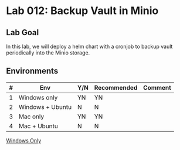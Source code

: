 # Lab 012: Backup Vault in Minio

## Lab Goal

In this lab, we will deploy a helm chart with a cronjob to backup vault periodically into the Minio storage.

<!--
## Clean up

Run below commands to remove docker containers and volumes

```bash
sudo docker compose down -v
sudo systemctl stop metricbeat
sudo systemctl disable metricbeat
sudo apt remove metricbeat
```
-->

## Environments

| #  | Env  | Y/N  | Recommended   |  Comment |
|---|---|---|---|---|
| 1 | Windows only | YN | YN |   |
| 2 | Windows + Ubuntu | N | N |   |
| 3 | Mac only | YN | YN |   |
| 4 | Mac + Ubuntu | N | N |   |

[Windows Only](01_YN_WindowsOnly.md)

<!--
[With_Windows_Ubuntu](02_N_Windows_Ubuntu.md)

[Mac Only doesn't work](03_N_MacOnly.md)

[With_Mac_Ubuntu](04_N_Mac_Ubuntu.md)
-->

<!--
PS C:\devbox> helm install --set resources.requests.memory=512Mi --set replicas=1 --set mode=standalone --set rootUser=rootuser,rootPassword=rootpass123 --generate-name --namespace=minio minio/minio --version 5.0.4
NAME: minio-1681595552
LAST DEPLOYED: Sat Apr 15 17:52:33 2023
NAMESPACE: minio
STATUS: deployed
REVISION: 1
TEST SUITE: None
NOTES:
MinIO can be accessed via port 9000 on the following DNS name from within your cluster:
minio-1681595552.minio.svc.cluster.local

To access MinIO from localhost, run the below commands:

  1. export POD_NAME=$(kubectl get pods --namespace minio -l "release=minio-1681595552" -o jsonpath="{.items[0].metadata.name}")

  2. kubectl port-forward $POD_NAME 9000 --namespace minio

Read more about port forwarding here: http://kubernetes.io/docs/user-guide/kubectl/kubectl_port-forward/

You can now access MinIO server on http://localhost:9000. Follow the below steps to connect to MinIO server with mc client:

  1. Download the MinIO mc client - https://min.io/docs/minio/linux/reference/minio-mc.html#quickstart

  2. export MC_HOST_minio-1681595552-local=http://$(kubectl get secret --namespace minio minio-1681595552 -o jsonpath="{.data.rootUser}" | base64 --decode):$(kubectl get secret --namespace minio minio-1681595552 -o jsonpath="{.data.rootPassword}" | base64 --decode)@localhost:9000

  3. mc ls minio-1681595552-local

Unseal Key 1: gnKSjtM479Wkn8TaOrsy8Pxr/UXkhY8kuLp2j1/7U7bt
Unseal Key 2: lcb4semOF1XnDIcORl/pdE1hQsBMIQ6tEhA5OWI69Ng7
Unseal Key 3: qKH/AyhxmKiAD7QYakrZgY4ogst0EJcrGeKFEKhQmM6N
Unseal Key 4: +l3d/5ankavKHARejzF/7Oh+XiWsP4ctz2emrp/MJjAS
Unseal Key 5: Ol8otqE9YCuAPIlIEyArmkYGfLH6vHloJhEmiFhy5boU

Initial Root Token: hvs.4tq0M4fES5a1bUKJl3XgCUaO

kubectl -n vault-test exec vault-0 -- vault operator unseal gnKSjtM479Wkn8TaOrsy8Pxr/UXkhY8kuLp2j1/7U7bt
kubectl -n vault-test exec vault-0 -- vault operator unseal lcb4semOF1XnDIcORl/pdE1hQsBMIQ6tEhA5OWI69Ng7
kubectl -n vault-test exec vault-0 -- vault operator unseal qKH/AyhxmKiAD7QYakrZgY4ogst0EJcrGeKFEKhQmM6N

kubectl -n vault-test exec vault-0 -- vault login hvs.4tq0M4fES5a1bUKJl3XgCUaO

/tmp $ export ROLE_ID="$(vault read -field=role_id auth/approle/role/first-role/role-id)"
/tmp $ echo Role_ID is $ROLE_ID
Role_ID is b4eb088f-5350-8225-282e-c1a235c161fc
/tmp $
/tmp $ export SECRET_ID="$(vault write -f -field=secret_id auth/approle/role/first-role/secret-id)"
/tmp $ echo SECRET_ID is $SECRET_ID
SECRET_ID is 7dbd1f89-f1f5-59b0-dba9-49ffc3f05c19

Role_ID is b4eb088f-5350-8225-282e-c1a235c161fc
SECRET_ID is 63787483-f0ed-433c-3b54-05d9841558a1

MINIO_SERVICE_NAME=$(kubectl get svc -n minio -o=jsonpath={.items[0].metadata.name})
echo Minio service name is $MINIO_SERVICE_NAME

kubectl port-forward svc/vault 8200:8200

kubectl -n vault-test apply -f upload-configmap.yaml

kubectl -n vault-test create configmap upload --from-file=upload.sh
helm -n vault-test upgrade --install vault-backup helm-chart -f vault-backup-values.yaml
kubectl -n vault-test create job vault-backup-test --from=cronjob/vault-backup-cronjob

kubectl delete cronjob vault-backup-cronjob
kubectl delete job vault-backup-test
helm uninstall vault-backup
kubectl delete configmap upload

kubectl get pod
kubectl logs vault-backup-test-

kubectl logs -f $(kubectl get pod -l app=vault-backup -o jsonpath="{.items[0].metadata.name}")

kubectl get cronjob
kubectl describe cronjob vault-backup-cronjob 
-->

<!--
#/bin/sh
#mc alias set local-minio http://$MINIO_ADDR:9000 $MINIO_USERNAME $MINIO_PASSWORD
#mc cp --recursive /tmp/* local-minio/$BUCKET_NAME
#mc cp --recursive /* local-minio/$BUCKET_NAME
mc cp --recursive /backup/* local-minio/$BUCKET_NAME

PS C:\devbox\udemy-devops-14-real-projects\012-CronjobVaultBackupHelmMinikube> kubectl logs vault-backup-test-qm2km
Defaulted container "upload" out of: upload, vault-backup (init)
`/backup/vault-backup-202304160057.json` -> `local-minio/test/vault-backup-202304160057.json`
Total: 0 B, Transferred: 416 B, Speed: 25.35 KiB/s
-->

<!--
Mac

MINIO_SERVICE_NAME=$(kubectl get svc -n minio -o=jsonpath="{.items[1].metadata.name}")
echo Minio service name is $MINIO_SERVICE_NAME

MINIO_USERNAME=$(kubectl get secret -l app=minio -o=jsonpath="{.items[0].data.rootUser}"|base64 -d)
echo "MINIO_USERNAME is $MINIO_USERNAME"

MINIO_PASSWORD=$(kubectl get secret -l app=minio -o=jsonpath="{.items[0].data.rootPassword}"|base64 -d)
echo "MINIO_PASSWORD is $MINIO_PASSWORD"

Minio service name is minio--console

Unseal Key 1: FomjwEf2zjH4GMBvEz3s9V1H1s/WFmpN1/NwqVUNI8QY
Unseal Key 2: boBsU6JQRQq4/vkSYDW5p2S8xWJLr1agpz5BGNElFATJ
Unseal Key 3: rYPAYlbwAkLDl6cyVviDAixCYrwBn4kIDh4490qjQALk
Unseal Key 4: wtslNugnWG/Dc9k1pGk7jDDODWq4BKr9qEN3gzDln56v
Unseal Key 5: dnJ1bZvyTZE5Li6x73vDMe/ESPqyRbX45GpAqgOSAjE8

Initial Root Token: hvs.118u4Q77K9kxIFZWXaJ8Xzmv

kubectl -n vault-test exec vault-0 -- vault operator unseal FomjwEf2zjH4GMBvEz3s9V1H1s/WFmpN1/NwqVUNI8QY
kubectl -n vault-test exec vault-0 -- vault operator unseal boBsU6JQRQq4/vkSYDW5p2S8xWJLr1agpz5BGNElFATJ
kubectl -n vault-test exec vault-0 -- vault operator unseal rYPAYlbwAkLDl6cyVviDAixCYrwBn4kIDh4490qjQALk

kubectl -n vault-test exec vault-0 -- vault login hvs.118u4Q77K9kxIFZWXaJ8Xzmv

/tmp $ export ROLE_ID="$(vault read -field=role_id auth/approle/role/first-role/role-id)"
/tmp $ echo Role_ID is $ROLE_ID
Role_ID is be05a5d4-7658-3334-a57e-fa81ca5eefc4
/tmp $ export SECRET_ID="$(vault write -f -field=secret_id auth/approle/role/first-role/secret-id)"
/tmp $ echo SECRET_ID is $SECRET_ID
SECRET_ID is 8bd1c5d4-5dda-41f3-ac92-55f56a8e8033

-->

